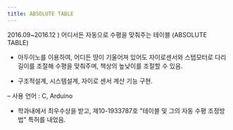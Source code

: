 ```yaml
---
title: ABSOLUTE TABLE
---
```


2016.09~2016.12 ) 어디서든 자동으로 수평을 맞춰주는 테이블 (ABSOLUTE TABLE)

- 아두이노를 이용하여, 어디든 땅이 기울어져 있어도 자이로센서와 스텝모터로 다리길이를 조절해 수평을 맞춰주며, 책상의 높낮이를 조절할 수 있음.

- 구조적설계, 시스템설계, 자이로 센서 계산 기능 구현. 

– 사용 언어 : C, Arduino

- 학과내에서 최우수상을 받고, 제10-1933787호 "테이블 및 그의 자동 수평 조정방법" 특허를 내었음.